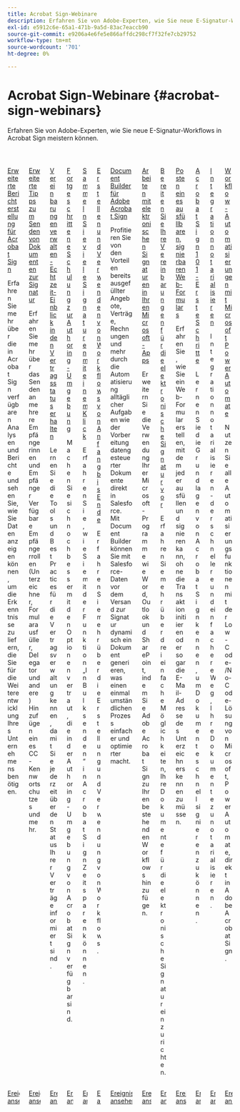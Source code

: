 ```yaml
---
title: Acrobat Sign-Webinare
description: Erfahren Sie von Adobe-Experten, wie Sie neue E-Signatur-Workflows in Acrobat Sign meistern können.
exl-id: e5912c6e-65a1-471b-9a5d-83ac7eaccb90
source-git-commit: e9206a4e6fe5e866affdc298cf7f32fe7cb29752
workflow-type: tm+mt
source-wordcount: '701'
ht-degree: 0%

---
```


# Acrobat Sign-Webinare {#acrobat-sign-webinars}

Erfahren Sie von Adobe-Experten, wie Sie neue E-Signatur-Workflows in Acrobat Sign meistern können.

<!-- CARDS

* https://experienceleague.adobe.com/de/docs/events/acrobat-sign-webinars/advanced-reporting
* https://experienceleague.adobe.com/de/docs/events/acrobat-sign-webinars/advanced-sending-documents-signature
* https://experienceleague.adobe.com/de/docs/events/acrobat-sign-webinars/agreement-status
* https://experienceleague.adobe.com/de/docs/events/acrobat-sign-webinars/authoring-environment
* https://experienceleague.adobe.com/de/docs/events/acrobat-sign-webinars/collect-signatures
* https://experienceleague.adobe.com/de/docs/events/acrobat-sign-webinars/create-use-workflows
* https://experienceleague.adobe.com/de/docs/events/acrobat-sign-webinars/document-builder
* https://experienceleague.adobe.com/de/docs/events/acrobat-sign-webinars/e-signature-microsoft
* https://experienceleague.adobe.com/de/docs/events/acrobat-sign-webinars/e-signature-setup
* https://experienceleague.adobe.com/de/docs/events/acrobat-sign-webinars/fillable-signable-web-form
* https://experienceleague.adobe.com/de/docs/events/acrobat-sign-webinars/getting-started
* https://experienceleague.adobe.com/de/docs/events/acrobat-sign-webinars/notarize
* https://experienceleague.adobe.com/de/docs/events/acrobat-sign-webinars/workflow-automations

-->
<!-- START CARDS HTML - DO NOT MODIFY BY HAND -->
<div class="columns">
    <div class="column is-half-tablet is-half-desktop is-one-third-widescreen" aria-label="Advanced Reporting for Acrobat Sign">
        <div class="card" style="height: 100%; display: flex; flex-direction: column; height: 100%;">
            <div class="card-image">
                <figure class="image x-is-16by9">
                    <a href="https://experienceleague.adobe.com/de/docs/events/acrobat-sign-webinars/advanced-reporting" title="Erweiterte Berichterstellung für Acrobat Sign">
                        <img class="is-bordered-r-small" src="https://video.tv.adobe.com/v/3454414/?format=jpeg&nocache=1731453823479&captions=ger" alt="Erweiterte Berichterstellung für Acrobat Sign"
                             style="width: 100%; aspect-ratio: 16 / 9; object-fit: cover; overflow: hidden; display: block; margin: auto;">
                    </a>
                </figure>
            </div>
            <div class="card-content is-padded-small" style="display: flex; flex-direction: column; flex-grow: 1; justify-content: space-between;">
                <div class="top-card-content">
                    <p class="headline is-size-6 has-text-weight-bold">
                        <a href="https://experienceleague.adobe.com/de/docs/events/acrobat-sign-webinars/advanced-reporting" title="Erweiterte Berichterstellung für Acrobat Sign">Erweiterte Berichterstellung für Acrobat Sign</a>
                    </p>
                    <p class="is-size-6">Erfahren Sie mehr über die in Acrobat Sign verfügbaren Analysen und Berichte und sehen Sie, wie Sie Daten anzeigen können, um die Erkenntnisse zu liefern, die Sie für die Weiterentwicklung Ihres Unternehmens benötigen.</p>
                </div>
                <a href="https://experienceleague.adobe.com/de/docs/events/acrobat-sign-webinars/advanced-reporting" class="spectrum-Button spectrum-Button--outline spectrum-Button--primary spectrum-Button--sizeM" style="align-self: flex-start; margin-top: 1rem;">
                    <span class="spectrum-Button-label has-no-wrap has-text-weight-bold">Ereignisaufzeichnung ansehen</span>
                </a>
            </div>
        </div>
    </div>
    <div class="column is-half-tablet is-half-desktop is-one-third-widescreen" aria-label="Advanced Tips for Sending Documents for Signature">
        <div class="card" style="height: 100%; display: flex; flex-direction: column; height: 100%;">
            <div class="card-image">
                <figure class="image x-is-16by9">
                    <a href="https://experienceleague.adobe.com/de/docs/events/acrobat-sign-webinars/advanced-sending-documents-signature" title="Erweiterte Tipps zum Senden von Dokumenten zur Signatur">
                        <img class="is-bordered-r-small" src="https://video.tv.adobe.com/v/3454889/?format=jpeg&nocache=1731453823460&captions=ger" alt="Erweiterte Tipps zum Senden von Dokumenten zur Signatur"
                             style="width: 100%; aspect-ratio: 16 / 9; object-fit: cover; overflow: hidden; display: block; margin: auto;">
                    </a>
                </figure>
            </div>
            <div class="card-content is-padded-small" style="display: flex; flex-direction: column; flex-grow: 1; justify-content: space-between;">
                <div class="top-card-content">
                    <p class="headline is-size-6 has-text-weight-bold">
                        <a href="https://experienceleague.adobe.com/de/docs/events/acrobat-sign-webinars/advanced-sending-documents-signature" title="Erweiterte Tipps zum Senden von Dokumenten zur Signatur">Erweiterte Tipps zum Senden von Dokumenten zur Signatur</a>
                    </p>
                    <p class="is-size-6">Erfahren Sie mehr über das Senden an mehrere Empfängerinnen und Empfänger Verfügbare Empfängerrollen (Unterzeichner, Formularausfüller, Delegator und andere) Hinzufügen eines CC-Kennwortschutzes und mehr.</p>
                </div>
                <a href="https://experienceleague.adobe.com/de/docs/events/acrobat-sign-webinars/advanced-sending-documents-signature" class="spectrum-Button spectrum-Button--outline spectrum-Button--primary spectrum-Button--sizeM" style="align-self: flex-start; margin-top: 1rem;">
                    <span class="spectrum-Button-label has-no-wrap has-text-weight-bold">Ereignisaufzeichnung ansehen</span>
                </a>
            </div>
        </div>
    </div>
    <div class="column is-half-tablet is-half-desktop is-one-third-widescreen" aria-label="Manage Agreements - Get Real-Time Visibility into Agreement Status">
        <div class="card" style="height: 100%; display: flex; flex-direction: column; height: 100%;">
            <div class="card-image">
                <figure class="image x-is-16by9">
                    <a href="https://experienceleague.adobe.com/de/docs/events/acrobat-sign-webinars/agreement-status" title="Vereinbarungen verwalten - Echtzeit-Einblick in den Vertragsstatus erhalten">
                        <img class="is-bordered-r-small" src="https://video.tv.adobe.com/v/3455010/?format=jpeg&nocache=1731453823516&captions=ger" alt="Vereinbarungen verwalten - Echtzeit-Einblick in den Vertragsstatus erhalten"
                             style="width: 100%; aspect-ratio: 16 / 9; object-fit: cover; overflow: hidden; display: block; margin: auto;">
                    </a>
                </figure>
            </div>
            <div class="card-content is-padded-small" style="display: flex; flex-direction: column; flex-grow: 1; justify-content: space-between;">
                <div class="top-card-content">
                    <p class="headline is-size-6 has-text-weight-bold">
                        <a href="https://experienceleague.adobe.com/de/docs/events/acrobat-sign-webinars/agreement-status" title="Vereinbarungen verwalten - Echtzeit-Einblick in den Vertragsstatus erhalten">Vereinbarungen verwalten - Echtzeit-Einblick in den Vertragsstatus erhalten</a>
                    </p>
                    <p class="is-size-6">Lernen Sie die Tools und Best Practices für die Vertragsverwaltung kennen, damit Sie jederzeit über den Status Ihrer Verträge informiert sind.</p>
                </div>
                <a href="https://experienceleague.adobe.com/de/docs/events/acrobat-sign-webinars/agreement-status" class="spectrum-Button spectrum-Button--outline spectrum-Button--primary spectrum-Button--sizeM" style="align-self: flex-start; margin-top: 1rem;">
                    <span class="spectrum-Button-label has-no-wrap has-text-weight-bold">Ereignisaufzeichnung ansehen</span>
                </a>
            </div>
        </div>
    </div>
    <div class="column is-half-tablet is-half-desktop is-one-third-widescreen" aria-label="Advanced Training on Authoring Environment">
        <div class="card" style="height: 100%; display: flex; flex-direction: column; height: 100%;">
            <div class="card-image">
                <figure class="image x-is-16by9">
                    <a href="https://experienceleague.adobe.com/de/docs/events/acrobat-sign-webinars/authoring-environment" title="Fortgeschrittene Schulung zur Authoring-Umgebung">
                        <img class="is-bordered-r-small" src="https://video.tv.adobe.com/v/3455914/?format=jpeg&nocache=1731453823517&captions=ger" alt="Fortgeschrittene Schulung zur Authoring-Umgebung"
                             style="width: 100%; aspect-ratio: 16 / 9; object-fit: cover; overflow: hidden; display: block; margin: auto;">
                    </a>
                </figure>
            </div>
            <div class="card-content is-padded-small" style="display: flex; flex-direction: column; flex-grow: 1; justify-content: space-between;">
                <div class="top-card-content">
                    <p class="headline is-size-6 has-text-weight-bold">
                        <a href="https://experienceleague.adobe.com/de/docs/events/acrobat-sign-webinars/authoring-environment" title="Fortgeschrittene Schulung zur Authoring-Umgebung">Fortgeschrittene Schulung zur Authoring-Umgebung</a>
                    </p>
                    <p class="is-size-6">Machen Sie sich noch besser mit den Optionen vertraut, die in der Authoring-Umgebung von Acrobat Sign verfügbar sind.</p>
                </div>
                <a href="https://experienceleague.adobe.com/de/docs/events/acrobat-sign-webinars/authoring-environment" class="spectrum-Button spectrum-Button--outline spectrum-Button--primary spectrum-Button--sizeM" style="align-self: flex-start; margin-top: 1rem;">
                    <span class="spectrum-Button-label has-no-wrap has-text-weight-bold">Ereignisaufzeichnung ansehen</span>
                </a>
            </div>
        </div>
    </div>
    <div class="column is-half-tablet is-half-desktop is-one-third-widescreen" aria-label="Collect Many Signatures with One Click">
        <div class="card" style="height: 100%; display: flex; flex-direction: column; height: 100%;">
            <div class="card-image">
                <figure class="image x-is-16by9">
                    <a href="https://experienceleague.adobe.com/de/docs/events/acrobat-sign-webinars/collect-signatures" title="Sammeln vieler Signaturen mit einem Klick">
                        <img class="is-bordered-r-small" src="https://video.tv.adobe.com/v/3454902/?format=jpeg&nocache=1731453823488&captions=ger" alt="Sammeln vieler Signaturen mit einem Klick"
                             style="width: 100%; aspect-ratio: 16 / 9; object-fit: cover; overflow: hidden; display: block; margin: auto;">
                    </a>
                </figure>
            </div>
            <div class="card-content is-padded-small" style="display: flex; flex-direction: column; flex-grow: 1; justify-content: space-between;">
                <div class="top-card-content">
                    <p class="headline is-size-6 has-text-weight-bold">
                        <a href="https://experienceleague.adobe.com/de/docs/events/acrobat-sign-webinars/collect-signatures" title="Sammeln vieler Signaturen mit einem Klick">Sammeln Sie viele Signaturen mit einem Klick</a>
                    </p>
                    <p class="is-size-6">Erfahren Sie, wie Sie mit der Funktion „In Bulk senden“ in Acrobat Sign Zeit sparen können.</p>
                </div>
                <a href="https://experienceleague.adobe.com/de/docs/events/acrobat-sign-webinars/collect-signatures" class="spectrum-Button spectrum-Button--outline spectrum-Button--primary spectrum-Button--sizeM" style="align-self: flex-start; margin-top: 1rem;">
                    <span class="spectrum-Button-label has-no-wrap has-text-weight-bold">Ereignisaufzeichnung ansehen</span>
                </a>
            </div>
        </div>
    </div>
    <div class="column is-half-tablet is-half-desktop is-one-third-widescreen" aria-label="Creating and Using Workflows from Beginning to End">
        <div class="card" style="height: 100%; display: flex; flex-direction: column; height: 100%;">
            <div class="card-image">
                <figure class="image x-is-16by9">
                    <a href="https://experienceleague.adobe.com/de/docs/events/acrobat-sign-webinars/create-use-workflows" title="Erstellen und Verwenden von Workflows von Anfang bis Ende">
                        <img class="is-bordered-r-small" src="https://video.tv.adobe.com/v/3454911/?format=jpeg&nocache=1731453823485&captions=ger" alt="Erstellen und Verwenden von Workflows von Anfang bis Ende"
                             style="width: 100%; aspect-ratio: 16 / 9; object-fit: cover; overflow: hidden; display: block; margin: auto;">
                    </a>
                </figure>
            </div>
            <div class="card-content is-padded-small" style="display: flex; flex-direction: column; flex-grow: 1; justify-content: space-between;">
                <div class="top-card-content">
                    <p class="headline is-size-6 has-text-weight-bold">
                        <a href="https://experienceleague.adobe.com/de/docs/events/acrobat-sign-webinars/create-use-workflows" title="Erstellen und Verwenden von Workflows von Anfang bis Ende">Erstellen und Verwenden von Workflows von Anfang bis Ende</a>
                    </p>
                    <p class="is-size-6">Erfahren Sie mehr über die Erstellung und Verwendung von Workflows.</p>
                </div>
                <a href="https://experienceleague.adobe.com/de/docs/events/acrobat-sign-webinars/create-use-workflows" class="spectrum-Button spectrum-Button--outline spectrum-Button--primary spectrum-Button--sizeM" style="align-self: flex-start; margin-top: 1rem;">
                    <span class="spectrum-Button-label has-no-wrap has-text-weight-bold">Ereignisaufzeichnung ansehen</span>
                </a>
            </div>
        </div>
    </div>
    <div class="column is-half-tablet is-half-desktop is-one-third-widescreen" aria-label="Document Builder for Adobe Acrobat Sign">
        <div class="card" style="height: 100%; display: flex; flex-direction: column; height: 100%;">
            <div class="card-image">
                <figure class="image x-is-16by9">
                    <a href="https://experienceleague.adobe.com/de/docs/events/acrobat-sign-webinars/document-builder" title="Document Builder für Adobe Acrobat Sign">
                        <img class="is-bordered-r-small" src="https://video.tv.adobe.com/v/3454922/?format=jpeg&nocache=1731453823516&captions=ger" alt="Document Builder für Adobe Acrobat Sign"
                             style="width: 100%; aspect-ratio: 16 / 9; object-fit: cover; overflow: hidden; display: block; margin: auto;">
                    </a>
                </figure>
            </div>
            <div class="card-content is-padded-small" style="display: flex; flex-direction: column; flex-grow: 1; justify-content: space-between;">
                <div class="top-card-content">
                    <p class="headline is-size-6 has-text-weight-bold">
                        <a href="https://experienceleague.adobe.com/de/docs/events/acrobat-sign-webinars/document-builder" title="Document Builder für Adobe Acrobat Sign">Document Builder für Adobe Acrobat Sign</a>
                    </p>
                    <p class="is-size-6">Profitieren Sie von den Vorteilen bereits ausgefüllter Angebote, Verträge, Rechnungen und mehr durch die Automatisierung alltäglicher Aufgaben wie der Vorbereitung datengesteuerter Dokumente direkt in Salesforce. Mit Document Builder können Sie mit Salesforce-Daten vor dem Versand zur Signatur dynamisch ein Dokument generieren, was einen einmal umständlichen Prozess einfacher und optimierter macht.</p>
                </div>
                <a href="https://experienceleague.adobe.com/de/docs/events/acrobat-sign-webinars/document-builder" class="spectrum-Button spectrum-Button--outline spectrum-Button--primary spectrum-Button--sizeM" style="align-self: flex-start; margin-top: 1rem;">
                    <span class="spectrum-Button-label has-no-wrap has-text-weight-bold">Ereignisaufzeichnung ansehen</span>
                </a>
            </div>
        </div>
    </div>
    <div class="column is-half-tablet is-half-desktop is-one-third-widescreen" aria-label="Work with e-signatures in your Microsoft apps">
        <div class="card" style="height: 100%; display: flex; flex-direction: column; height: 100%;">
            <div class="card-image">
                <figure class="image x-is-16by9">
                    <a href="https://experienceleague.adobe.com/de/docs/events/acrobat-sign-webinars/e-signature-microsoft" title="Arbeiten mit elektronischen Signaturen in Ihren Microsoft-Programmen">
                        <img class="is-bordered-r-small" src="https://video.tv.adobe.com/v/3455059/?format=jpeg&nocache=1731453823517&captions=ger" alt="Arbeiten mit elektronischen Signaturen in Ihren Microsoft-Programmen"
                             style="width: 100%; aspect-ratio: 16 / 9; object-fit: cover; overflow: hidden; display: block; margin: auto;">
                    </a>
                </figure>
            </div>
            <div class="card-content is-padded-small" style="display: flex; flex-direction: column; flex-grow: 1; justify-content: space-between;">
                <div class="top-card-content">
                    <p class="headline is-size-6 has-text-weight-bold">
                        <a href="https://experienceleague.adobe.com/de/docs/events/acrobat-sign-webinars/e-signature-microsoft" title="Arbeiten mit elektronischen Signaturen in Ihren Microsoft-Programmen">Arbeiten mit elektronischen Signaturen in Ihren Microsoft-Apps</a>
                    </p>
                    <p class="is-size-6">Erweitern Sie die Verwendung Ihrer Microsoft-Programme wie Word, Outlook und SharePoint, indem Sie Adobe Acrobat Sign zu Ihren bestehenden Workflows hinzufügen.</p>
                </div>
                <a href="https://experienceleague.adobe.com/de/docs/events/acrobat-sign-webinars/e-signature-microsoft" class="spectrum-Button spectrum-Button--outline spectrum-Button--primary spectrum-Button--sizeM" style="align-self: flex-start; margin-top: 1rem;">
                    <span class="spectrum-Button-label has-no-wrap has-text-weight-bold">Ereignisaufzeichnung ansehen</span>
                </a>
            </div>
        </div>
    </div>
    <div class="column is-half-tablet is-half-desktop is-one-third-widescreen" aria-label="Prepare Your Agreements for e-signature">
        <div class="card" style="height: 100%; display: flex; flex-direction: column; height: 100%;">
            <div class="card-image">
                <figure class="image x-is-16by9">
                    <a href="https://experienceleague.adobe.com/de/docs/events/acrobat-sign-webinars/e-signature-setup" title="Vorbereiten Ihrer Vereinbarungen auf die elektronische Signatur">
                        <img class="is-bordered-r-small" src="https://video.tv.adobe.com/v/3455957/?format=jpeg&nocache=1731453823483&captions=ger" alt="Vorbereiten Ihrer Vereinbarungen auf die elektronische Signatur"
                             style="width: 100%; aspect-ratio: 16 / 9; object-fit: cover; overflow: hidden; display: block; margin: auto;">
                    </a>
                </figure>
            </div>
            <div class="card-content is-padded-small" style="display: flex; flex-direction: column; flex-grow: 1; justify-content: space-between;">
                <div class="top-card-content">
                    <p class="headline is-size-6 has-text-weight-bold">
                        <a href="https://experienceleague.adobe.com/de/docs/events/acrobat-sign-webinars/e-signature-setup" title="Vorbereiten Ihrer Vereinbarungen auf die elektronische Signatur">Bereiten Sie Ihre Vereinbarungen für die elektronische Signatur vor</a>
                    </p>
                    <p class="is-size-6">Erfahren Sie mehr über drei einfache Möglichkeiten, Ihre Dokumente für die elektronische Signatur einzurichten.</p>
                </div>
                <a href="https://experienceleague.adobe.com/de/docs/events/acrobat-sign-webinars/e-signature-setup" class="spectrum-Button spectrum-Button--outline spectrum-Button--primary spectrum-Button--sizeM" style="align-self: flex-start; margin-top: 1rem;">
                    <span class="spectrum-Button-label has-no-wrap has-text-weight-bold">Ereignisaufzeichnung ansehen</span>
                </a>
            </div>
        </div>
    </div>
    <div class="column is-half-tablet is-half-desktop is-one-third-widescreen" aria-label="Post a Fillable, Signable Web Form">
        <div class="card" style="height: 100%; display: flex; flex-direction: column; height: 100%;">
            <div class="card-image">
                <figure class="image x-is-16by9">
                    <a href="https://experienceleague.adobe.com/de/docs/events/acrobat-sign-webinars/fillable-signable-web-form" title="Posten eines ausfüllbaren, signierbaren Web-Formulars">
                        <img class="is-bordered-r-small" src="https://video.tv.adobe.com/v/3455458/?format=jpeg&nocache=1731453823488&captions=ger" alt="Posten eines ausfüllbaren, signierbaren Web-Formulars"
                             style="width: 100%; aspect-ratio: 16 / 9; object-fit: cover; overflow: hidden; display: block; margin: auto;">
                    </a>
                </figure>
            </div>
            <div class="card-content is-padded-small" style="display: flex; flex-direction: column; flex-grow: 1; justify-content: space-between;">
                <div class="top-card-content">
                    <p class="headline is-size-6 has-text-weight-bold">
                        <a href="https://experienceleague.adobe.com/de/docs/events/acrobat-sign-webinars/fillable-signable-web-form" title="Posten eines ausfüllbaren, signierbaren Web-Formulars">Posten eines ausfüllbaren, signierbaren Web-Formulars</a>
                    </p>
                    <p class="is-size-6">Erfahren Sie, wie Sie ein Web-Formular erstellen, mit dem jeder ausfüllen und signieren kann, ohne die Transaktion initiieren oder sogar die E-Mail-Adresse des Unterzeichners kennen zu müssen.</p>
                </div>
                <a href="https://experienceleague.adobe.com/de/docs/events/acrobat-sign-webinars/fillable-signable-web-form" class="spectrum-Button spectrum-Button--outline spectrum-Button--primary spectrum-Button--sizeM" style="align-self: flex-start; margin-top: 1rem;">
                    <span class="spectrum-Button-label has-no-wrap has-text-weight-bold">Ereignisaufzeichnung ansehen</span>
                </a>
            </div>
        </div>
    </div>
    <div class="column is-half-tablet is-half-desktop is-one-third-widescreen" aria-label="Acrobat Sign 101 - Getting Started">
        <div class="card" style="height: 100%; display: flex; flex-direction: column; height: 100%;">
            <div class="card-image">
                <figure class="image x-is-16by9">
                    <a href="https://experienceleague.adobe.com/de/docs/events/acrobat-sign-webinars/getting-started" title="Acrobat Sign 101 - Erste Schritte">
                        <img class="is-bordered-r-small" src="https://video.tv.adobe.com/v/3455474/?format=jpeg&nocache=1731453823457&captions=ger" alt="Acrobat Sign 101 - Erste Schritte"
                             style="width: 100%; aspect-ratio: 16 / 9; object-fit: cover; overflow: hidden; display: block; margin: auto;">
                    </a>
                </figure>
            </div>
            <div class="card-content is-padded-small" style="display: flex; flex-direction: column; flex-grow: 1; justify-content: space-between;">
                <div class="top-card-content">
                    <p class="headline is-size-6 has-text-weight-bold">
                        <a href="https://experienceleague.adobe.com/de/docs/events/acrobat-sign-webinars/getting-started" title="Acrobat Sign 101 - Erste Schritte">Acrobat Sign 101 - Erste Schritte</a>
                    </p>
                    <p class="is-size-6">Lernen Sie die Grundlagen von Acrobat Sign kennen, um Dokumente schnell signieren zu können.</p>
                </div>
                <a href="https://experienceleague.adobe.com/de/docs/events/acrobat-sign-webinars/getting-started" class="spectrum-Button spectrum-Button--outline spectrum-Button--primary spectrum-Button--sizeM" style="align-self: flex-start; margin-top: 1rem;">
                    <span class="spectrum-Button-label has-no-wrap has-text-weight-bold">Ereignisaufzeichnung ansehen</span>
                </a>
            </div>
        </div>
    </div>
    <div class="column is-half-tablet is-half-desktop is-one-third-widescreen" aria-label="Notarize Integration">
        <div class="card" style="height: 100%; display: flex; flex-direction: column; height: 100%;">
            <div class="card-image">
                <figure class="image x-is-16by9">
                    <a href="https://experienceleague.adobe.com/de/docs/events/acrobat-sign-webinars/notarize" title="Integration notariell bestätigen">
                        <img class="is-bordered-r-small" src="https://video.tv.adobe.com/v/3454381/?format=jpeg&nocache=1731453823489&captions=ger" alt="Integration notariell bestätigen"
                             style="width: 100%; aspect-ratio: 16 / 9; object-fit: cover; overflow: hidden; display: block; margin: auto;">
                    </a>
                </figure>
            </div>
            <div class="card-content is-padded-small" style="display: flex; flex-direction: column; flex-grow: 1; justify-content: space-between;">
                <div class="top-card-content">
                    <p class="headline is-size-6 has-text-weight-bold">
                        <a href="https://experienceleague.adobe.com/de/docs/events/acrobat-sign-webinars/notarize" title="Integration notariell bestätigen">Integration notarialisieren</a>
                    </p>
                    <p class="is-size-6">Integration notarialisieren - der schnellere und einfachere Weg, Ihre Dokumente zu notarialisieren.</p>
                </div>
                <a href="https://experienceleague.adobe.com/de/docs/events/acrobat-sign-webinars/notarize" class="spectrum-Button spectrum-Button--outline spectrum-Button--primary spectrum-Button--sizeM" style="align-self: flex-start; margin-top: 1rem;">
                    <span class="spectrum-Button-label has-no-wrap has-text-weight-bold">Ereignisaufzeichnung ansehen</span>
                </a>
            </div>
        </div>
    </div>
    <div class="column is-half-tablet is-half-desktop is-one-third-widescreen" aria-label="Workflow Automations Powered by Microsoft Power Automate">
        <div class="card" style="height: 100%; display: flex; flex-direction: column; height: 100%;">
            <div class="card-image">
                <figure class="image x-is-16by9">
                    <a href="https://experienceleague.adobe.com/de/docs/events/acrobat-sign-webinars/workflow-automations" title="Workflow-Automatisierungen mit Microsoft Power Automate">
                        <img class="is-bordered-r-small" src="https://video.tv.adobe.com/v/3454933/?format=jpeg&nocache=1731453823611&captions=ger" alt="Workflow-Automatisierungen mit Microsoft Power Automate"
                             style="width: 100%; aspect-ratio: 16 / 9; object-fit: cover; overflow: hidden; display: block; margin: auto;">
                    </a>
                </figure>
            </div>
            <div class="card-content is-padded-small" style="display: flex; flex-direction: column; flex-grow: 1; justify-content: space-between;">
                <div class="top-card-content">
                    <p class="headline is-size-6 has-text-weight-bold">
                        <a href="https://experienceleague.adobe.com/de/docs/events/acrobat-sign-webinars/workflow-automations" title="Workflow-Automatisierungen mit Microsoft Power Automate">Workflow-Automatisierungen mit Microsoft Power Automate</a>
                    </p>
                    <p class="is-size-6">Nutzen Sie alle Automatisierungsfunktionen mit der Low-Code-/No-Code-Lösung von Microsoft, Power Automate, direkt in Adobe Acrobat Sign.</p>
                </div>
                <a href="https://experienceleague.adobe.com/de/docs/events/acrobat-sign-webinars/workflow-automations" class="spectrum-Button spectrum-Button--outline spectrum-Button--primary spectrum-Button--sizeM" style="align-self: flex-start; margin-top: 1rem;">
                    <span class="spectrum-Button-label has-no-wrap has-text-weight-bold">Ereignisaufzeichnung ansehen</span>
                </a>
            </div>
        </div>
    </div>
</div>
<!-- END CARDS HTML - DO NOT MODIFY BY HAND -->
